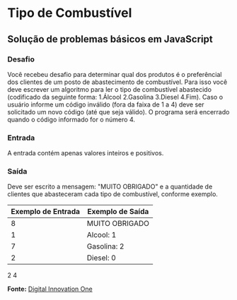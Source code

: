 # Tipo de Combustível

## Solução de problemas básicos em JavaScript

### Desafio
Você recebeu desafio para determinar qual dos produtos é o preferêncial dos clientes de um posto de abastecimento de combustível. Para isso você deve escrever um algoritmo para ler o tipo de combustível abastecido (codificado da seguinte forma: 1.Álcool 2.Gasolina 3.Diesel 4.Fim). Caso o usuário informe um código inválido (fora da faixa de 1 a 4) deve ser solicitado um novo código (até que seja válido). O programa será encerrado quando o código informado for o número 4.

### Entrada
A entrada contém apenas valores inteiros e positivos.

### Saída
Deve ser escrito a mensagem: "MUITO OBRIGADO" e a quantidade de clientes que abasteceram cada tipo de combustível, conforme exemplo.

Exemplo de Entrada | Exemplo de Saída
------------------ | -----------------
8                  | MUITO OBRIGADO
1 | Alcool: 1
7 | Gasolina: 2
2 | Diesel: 0
2
4

**Fonte:** [Digital Innovation One](https://web.digitalinnovation.one)

